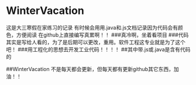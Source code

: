 # WinterVacation
这是大三寒假在家练习的记录
有时候会用用.java和.js文档记录因为代码会有颜色，方便阅读
在github上直接编写真累啊！！
###真冷啊，坐着看项目
###代码其实是写给人看的，为了是后期可以更改，重用。软件工程这专业就是为了这个吧！
###用工程化的思想去开发工业代码！！！！
##其中带.js或.java是含有代码的

##WinterVacation 不是每天都会更新，但每天都有更新github其它东西，加油！！
